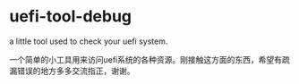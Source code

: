 # uefi-tool-debug
a little tool used to check your uefi system.

一个简单的小工具用来访问uefi系统的各种资源。刚接触这方面的东西，希望有疏漏错误的地方多多交流指正，谢谢。
